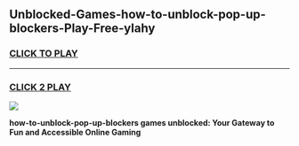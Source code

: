 
## Unblocked-Games-how-to-unblock-pop-up-blockers-Play-Free-ylahy
<h3>
<a href="https://premium76.site?title=how-to-unblock-pop-up-blockers&ref=20M">CLICK TO PLAY</a></h3>
<hr>

<h3>
<a href="https://premium76.site?title=how-to-unblock-pop-up-blockers&ref=20M">CLICK 2 PLAY</a>
  
</h3>

<a href="https://premium76.site?title=how-to-unblock-pop-up-blockers&ref=19M"><img src="https://clearcache.store/games.png"></a>


**how-to-unblock-pop-up-blockers games unblocked: Your Gateway to Fun and Accessible Online Gaming**
